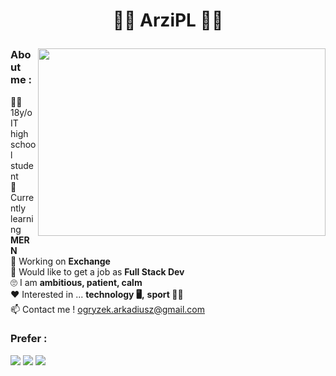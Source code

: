 # <p align="center">🐱‍👤 ArziPL 🐱‍👤</p>

<img width="460" align="right" height="300" src="https://github-readme-stats.vercel.app/api/top-langs/?username=arzipl&theme=highcontrast"/>

### About me :  
:raising_hand_man: 18y/o IT high school student  
:book: Currently learning **MERN**  
:wrench: Working on **Exchange**  
:running: Would like to get a job as  **Full Stack Dev**  
:roll_eyes: I am **ambitious, patient, calm**  
:heart: Interested in ... **technology :desktop_computer:,** **sport :weight_lifting_man:**  
:mailbox: Contact me ! ogryzek.arkadiusz@gmail.com  

### Prefer :
<span>
 <img src="https://img.shields.io/badge/React-20232A?style=for-the-badge&logo=react&logoColor=61DAFB" />
 <img src="https://img.shields.io/badge/Sass-CC6699?style=for-the-badge&logo=sass&logoColor=white" />
 <img src="https://img.shields.io/badge/Python-FFD43B?style=for-the-badge&logo=python&logoColor=darkgreen" />
</span>
